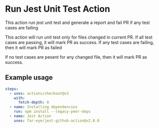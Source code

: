 # Run Jest Unit Test Action

This action run jest unit test and generate a report and fail PR if any test cases are failing

This action will run unit test only for files changed in current PR. 
If all test cases are passing, it will mark PR as success. If any test cases are failing, 
then it will mark PR as failed 


If no test cases are pesent for any changed file, then it will mark PR as success. 

## Example usage

```yaml
steps:
  - uses: actions/checkout@v3
    with:
      fetch-depth: 0
  - name: Installing dependencies
    run: npm install --legacy-peer-deps 
  - name: Jest Action
    uses: far-eye/jest-github-action@v2.0.0
```
